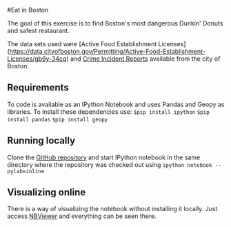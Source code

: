 #Eat in Boston

The goal of this exercise is to find Boston's most dangerous Dunkin' Donuts and safest restaurant.

The data sets used were [Active Food Establishment Licenses]
(https://data.cityofboston.gov/Permitting/Active-Food-Establishment-Licenses/gb6y-34cq) and [Crime Incident Reports](https://data.cityofboston.gov/Public-Safety/Crime-Incident-Reports/7cdf-6fgx) available from the city of Boston.

Requirements
------------
To code is available as an IPython Notebook and uses Pandas and Geopy as libraries. To install these dependencies use:
```$pip install ipython```
```$pip install pandas```
```$pip install geopy```

Running locally
---------------
Clone the [GitHub repository](https://github.com/mmoyses/EatInBoston) and start IPython notebook in the same directory where the repository was checked out using
```ipython notebook --pylab=inline```

Visualizing online
------------------
There is a way of visualizing the notebook without installing it locally. Just access [NBViewer](http://nbviewer.ipython.org/github/mmoyses/EatInBoston/blob/master/Crime%20and%20Restaurants%20in%20Boston.ipynb) and everything can be seen there.